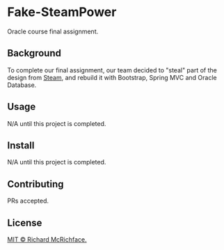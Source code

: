 # Fake-SteamPower
Oracle course final assignment.

## Background
To complete our final assignment, our team decided to "steal" part of the design from [Steam](http://steampowered.com/), and rebuild it with Bootstrap, Spring MVC and Oracle Database.

## Usage
N/A until this project is completed.

## Install
N/A until this project is completed.

## Contributing

PRs accepted.

## License

[MIT © Richard McRichface.](LICENSE)
